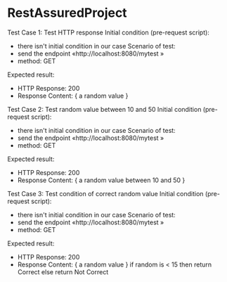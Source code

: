 # RestAssuredProject


Test Case 1: Test HTTP response
Initial condition (pre-request script):
- there isn't initial condition in our case
Scenario of test:
- send the endpoint «http://localhost:8080/mytest »
- method: GET

Expected result:
- HTTP Response: 200
- Response Content:
{
 a random value
}


Test Case 2: Test random value between 10 and 50
Initial condition (pre-request script):
- there isn't initial condition in our case
Scenario of test:
- send the endpoint «http://localhost:8080/mytest »
- method: GET

Expected result:
- HTTP Response: 200
- Response Content:
{
 a random value between 10 and 50
}

Test Case 3: Test condition of correct random value
Initial condition (pre-request script):
- there isn't initial condition in our case
Scenario of test:
- send the endpoint «http://localhost:8080/mytest »
- method: GET

Expected result:
- HTTP Response: 200
- Response Content:
{
 a random value
}
if random is < 15 then return Correct else return Not Correct
